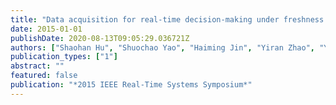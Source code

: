 ```yaml
---
title: "Data acquisition for real-time decision-making under freshness constraints"
date: 2015-01-01
publishDate: 2020-08-13T09:05:29.036721Z
authors: ["Shaohan Hu", "Shuochao Yao", "Haiming Jin", "Yiran Zhao", "Yitao Hu", "Xiaochen Liu", "Nooreddin Naghibolhosseini", "Shen Li", "Akash Kapoor", "William Dron", " others"]
publication_types: ["1"]
abstract: ""
featured: false
publication: "*2015 IEEE Real-Time Systems Symposium*"
---
```


